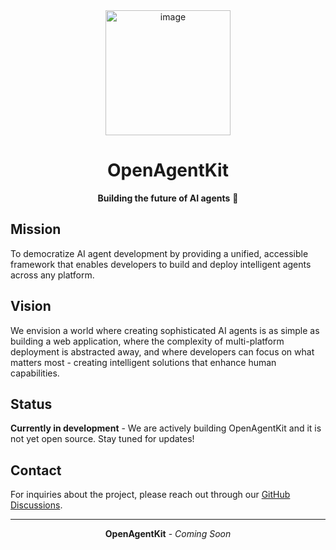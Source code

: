 <div align="center">
<img width="200" height="200" alt="image" src="https://github.com/user-attachments/assets/5955ac34-8b01-4987-ac7f-8070a43f6604" />

<h1>OpenAgentKit</h1>

**Building the future of AI agents** 🚀

</div>

## Mission

To democratize AI agent development by providing a unified, accessible framework that enables developers to build and deploy intelligent agents across any platform.

## Vision

We envision a world where creating sophisticated AI agents is as simple as building a web application, where the complexity of multi-platform deployment is abstracted away, and where developers can focus on what matters most - creating intelligent solutions that enhance human capabilities.

## Status

**Currently in development** - We are actively building OpenAgentKit and it is not yet open source. Stay tuned for updates!

## Contact

For inquiries about the project, please reach out through our [GitHub Discussions](https://github.com/OpenAgentKit/.github/discussions).

---

<div align="center">

**OpenAgentKit** - *Coming Soon* 

</div>
